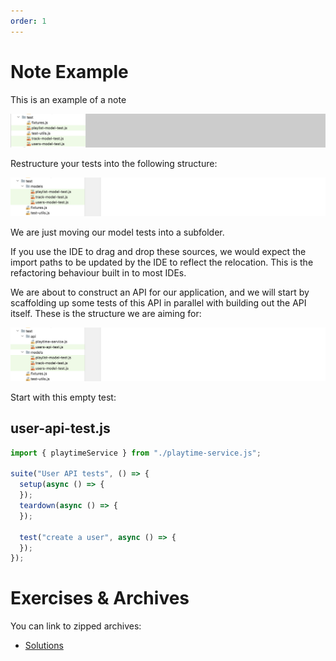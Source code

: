 ```yaml
---
order: 1
---
```


# Note Example

This is an example of a note

![](img/01.png)

Restructure your tests into the following structure:

![](img/02.png)

We are just moving our model tests into a subfolder. 

If you use the IDE to drag and drop these sources, we would expect the import paths to be updated by the IDE to reflect the relocation. This is the refactoring behaviour built in to most IDEs.

We are about to construct an API for our application, and we will start by scaffolding up some tests of this API in parallel with building out the API itself. These is the structure we are aiming for:

![](img/03.png)

Start with this empty test:

## user-api-test.js

~~~javascript
import { playtimeService } from "./playtime-service.js";

suite("User API tests", () => {
  setup(async () => {
  });
  teardown(async () => {
  });

  test("create a user", async () => {
  });
});
~~~

# Exercises & Archives

You can link to zipped archives:

- [Solutions](./archives/archive.zip)